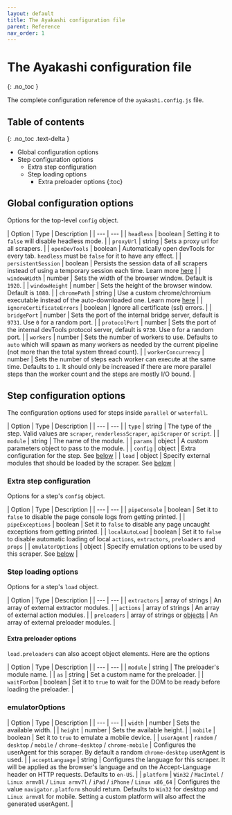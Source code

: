 ```yaml
---
layout: default
title: The Ayakashi configuration file
parent: Reference
nav_order: 1
---
```

<!-- markdownlint-disable MD022 -->
# The Ayakashi configuration file
{: .no_toc }
<!-- markdownlint-enable MD022 -->

The complete configuration reference of the `ayakashi.config.js` file.

<!-- markdownlint-disable MD022 -->
## Table of contents
{: .no_toc .text-delta }
<!-- markdownlint-enable MD022 -->

* Global configuration options
* Step configuration options
  * Extra step configuration
  * Step loading options
    * Extra preloader options
{:toc}

## Global configuration options

Options for the top-level `config` object.

| Option | Type | Description |
| --- | --- |
| `headless` | boolean | Setting it to `false` will disable headless mode. |
| `proxyUrl` | string | Sets a proxy url for all scrapers. |
| `openDevTools` | boolean | Automatically open devTools for every tab. `headless` must be `false` for it to have any effect. |
| `persistentSession` | boolean | Persists the session data of all scrapers instead of using a temporary session each time. Learn more [here](/docs/going_deeper/persisting-sessions.html) |
| `windowWidth` | number | Sets the width of the browser window. Default is `1920`. |
| `windowHeight` | number | Sets the height of the browser window. Default is `1080`. |
| `chromePath` | string | Use a custom chrome/chromium executable instead of the auto-downloaded one. Learn more [here](/docs/going_deeper/using-a-different-chrome.html) |
| `ignoreCertificateErrors` | boolean | Ignore all certificate (ssl) errors. |
| `bridgePort` | number | Sets the port of the internal bridge server, default is `9731`. Use `0` for a random port. |
| `protocolPort` | number | Sets the port of the internal devTools protocol server, default is `9730`. Use `0` for a random port. |
| `workers` | number | Sets the number of workers to use. Defaults to `auto` which will spawn as many workers as needed by the current pipeline (not more than the total system thread count). |
| `workerConcurrency` | number | Sets the number of steps each worker can execute at the same time. Defaults to `1`. It should only be increased if there are more parallel steps than the worker count and the steps are mostly I/O bound. |

## Step configuration options

The configuration options used for steps inside `parallel` or `waterfall`.

| Option | Type | Description |
| --- | --- |
| `type` | string | The type of the step. Valid values are `scraper`, `renderlessScraper`, `apiScraper` or `script`. |
| `module` | string | The name of the module. |
| `params` | object | A custom parameters object to pass to the module. |
| `config` | object | Extra configuration for the step. See [below](/docs/reference/ayakashi-config-file.html#extra-step-configuration) |
| `load` | object | Specify external modules that should be loaded by the scraper. See [below](/docs/reference/ayakashi-config-file.html#step-loading-options) |

### Extra step configuration

Options for a step's `config` object.

| Option | Type | Description |
| --- | --- |
| `pipeConsole` | boolean | Set it to `false` to disable the page console logs from getting printed. |
| `pipeExceptions` | boolean | Set it to `false` to disable any page uncaught exceptions from getting printed. |
| `localAutoLoad` | boolean | Set it to `false` to disable automatic loading of local `actions`, `extractors`, `preloaders` and `props` |
| `emulatorOptions` | object | Specify emulation options to be used by this scraper. See [below](/docs/reference/ayakashi-config-file.html#emulatoroptions) |

### Step loading options

Options for a step's `load` object.

| Option | Type | Description |
| --- | --- |
| `extractors` | array of strings | An array of external extractor modules. |
| `actions` | array of strings | An array of external action modules. |
| `preloaders` | array of strings or [objects](/docs/reference/ayakashi-config-file.html#extra-preloader-options) | An array of external preloader modules. |

#### Extra preloader options

`load.preloaders` can also accept object elements. Here are the options

| Option | Type | Description |
| --- | --- |
| `module` | string | The preloader's module name. |
| `as` | string | Set a custom name for the preloader. |
| `waitForDom` | boolean | Set it to `true` to wait for the DOM to be ready before loading the preloader. |

### emulatorOptions

| Option | Type | Description |
| --- | --- |
| `width` | number | Sets the available width. |
| `height` | number | Sets the available height. |
| `mobile` | boolean | Set it to `true` to emulate a mobile device. |
| `userAgent` | `random` / `desktop` / `mobile` / `chrome-desktop` / `chrome-mobile` | Configures the userAgent for this scraper. By default a random `chrome-desktop` userAgent is used. |
| `acceptLanguage` | string | Configures the language for this scraper. It will be applied as the browser's language and on the Accept-Language header on HTTP requests. Defaults to `en-US`. |
| `platform` | `Win32` / `MacIntel` / `Linux armv8l` / `Linux armv7l` / `iPad` / `iPhone` / `Linux x86_64` | Configures the value `navigator.platform` should return. Defaults to `Win32` for desktop and `Linux armv8l` for mobile. Setting a custom platform will also affect the generated userAgent. |

